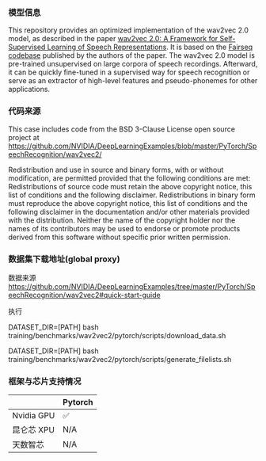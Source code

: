 ### 模型信息

This repository provides an optimized implementation of the wav2vec 2.0 model, as described in the paper [wav2vec 2.0: A Framework for Self-Supervised Learning of Speech Representations](https://proceedings.neurips.cc/paper/2020/file/92d1e1eb1cd6f9fba3227870bb6d7f07-Paper.pdf). It is based on the [Fairseq codebase](https://github.com/facebookresearch/fairseq) published by the authors of the paper. The wav2vec 2.0 model is pre-trained unsupervised on large corpora of speech recordings. Afterward, it can be quickly fine-tuned in a supervised way for speech recognition or serve as an extractor of high-level features and pseudo-phonemes for other applications.

### 代码来源

This case includes code from the BSD 3-Clause License open source project at https://github.com/NVIDIA/DeepLearningExamples/blob/master/PyTorch/SpeechRecognition/wav2vec2/

Redistribution and use in source and binary forms, with or without modification, are permitted provided that the following conditions are met:
Redistributions of source code must retain the above copyright notice, this list of conditions and the following disclaimer.
Redistributions in binary form must reproduce the above copyright notice, this list of conditions and the following disclaimer in the documentation and/or other materials provided with the distribution.
Neither the name of the copyright holder nor the names of its contributors may be used to endorse or promote products derived from this software without specific prior written permission.


### 数据集下载地址(global proxy)
数据来源 https://github.com/NVIDIA/DeepLearningExamples/tree/master/PyTorch/SpeechRecognition/wav2vec2#quick-start-guide

执行

DATASET_DIR=[PATH]  bash training/benchmarks/wav2vec2/pytorch/scripts/download_data.sh

DATASET_DIR=[PATH]  bash training/benchmarks/wav2vec2/pytorch/scripts/generate_filelists.sh

### 框架与芯片支持情况
|            | Pytorch |
| ---------- | ------- | 
| Nvidia GPU | ✅      | 
| 昆仑芯 XPU | N/A      |  
| 天数智芯   | N/A      |
